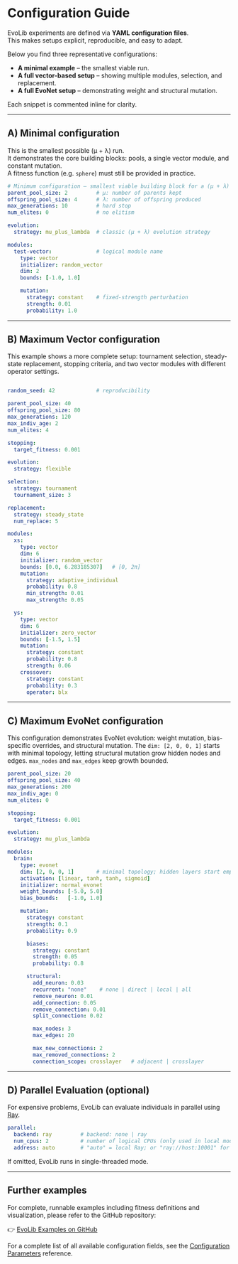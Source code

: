 # Configuration Guide

EvoLib experiments are defined via **YAML configuration files**.  
This makes setups explicit, reproducible, and easy to adapt.

Below you find three representative configurations:

- **A minimal example** – the smallest viable run.  
- **A full vector-based setup** – showing multiple modules, selection, and replacement.  
- **A full EvoNet setup** – demonstrating weight and structural mutation.  

Each snippet is commented inline for clarity.

---

## A) Minimal configuration

This is the smallest possible (μ + λ) run.  
It demonstrates the core building blocks: pools, a single vector module, and constant mutation.  
A fitness function (e.g. `sphere`) must still be provided in practice.

```yaml
# Minimum configuration — smallest viable building block for a (μ + λ) run.
parent_pool_size: 2         # μ: number of parents kept
offspring_pool_size: 4      # λ: number of offspring produced
max_generations: 10         # hard stop
num_elites: 0               # no elitism

evolution:
  strategy: mu_plus_lambda  # classic (μ + λ) evolution strategy

modules:
  test-vector:              # logical module name
    type: vector
    initializer: random_vector
    dim: 2
    bounds: [-1.0, 1.0]

    mutation:
      strategy: constant    # fixed-strength perturbation
      strength: 0.01
      probability: 1.0
```

---

## B) Maximum Vector configuration

This example shows a more complete setup: tournament selection, steady-state replacement, stopping criteria, and two vector modules with different operator settings.

```yaml

random_seed: 42             # reproducibility

parent_pool_size: 40
offspring_pool_size: 80
max_generations: 120
max_indiv_age: 2
num_elites: 4

stopping:
  target_fitness: 0.001

evolution:
  strategy: flexible

selection:
  strategy: tournament
  tournament_size: 3

replacement:
  strategy: steady_state
  num_replace: 5

modules:
  xs:
    type: vector
    dim: 6
    initializer: random_vector
    bounds: [0.0, 6.283185307]   # [0, 2π]
    mutation:
      strategy: adaptive_individual
      probability: 0.8
      min_strength: 0.01
      max_strength: 0.05

  ys:
    type: vector
    dim: 6
    initializer: zero_vector
    bounds: [-1.5, 1.5]
    mutation:
      strategy: constant
      probability: 0.8
      strength: 0.06
    crossover:
      strategy: constant
      probability: 0.3
      operator: blx

```

---

## C) Maximum EvoNet configuration

This configuration demonstrates EvoNet evolution: weight mutation, bias-specific overrides, and structural mutation.
The `dim: [2, 0, 0, 1]` starts with minimal topology, letting structural mutation grow hidden nodes and edges.
`max_nodes` and `max_edges` keep growth bounded.

```yaml
parent_pool_size: 20
offspring_pool_size: 40
max_generations: 200
max_indiv_age: 0
num_elites: 0

stopping:
  target_fitness: 0.001

evolution:
  strategy: mu_plus_lambda

modules:
  brain:
    type: evonet
    dim: [2, 0, 0, 1]       # minimal topology; hidden layers start empty
    activation: [linear, tanh, tanh, sigmoid]
    initializer: normal_evonet
    weight_bounds: [-5.0, 5.0]
    bias_bounds:   [-1.0, 1.0]

    mutation:
      strategy: constant
      strength: 0.1
      probability: 0.9

      biases:
        strategy: constant
        strength: 0.05
        probability: 0.8

      structural:
        add_neuron: 0.03
        recurrent: "none"    # none | direct | local | all
        remove_neuron: 0.01
        add_connection: 0.05
        remove_connection: 0.01
        split_connection: 0.02

        max_nodes: 3
        max_edges: 20

        max_new_connections: 2
        max_removed_connections: 2
        connection_scope: crosslayer   # adjacent | crosslayer

```

---

## D) Parallel Evaluation (optional)

For expensive problems, EvoLib can evaluate individuals in parallel using [Ray](https://www.ray.io/).

```yaml
parallel:
  backend: ray         # backend: none | ray
  num_cpus: 2          # number of logical CPUs (only used in local mode)
  address: auto        # "auto" = local Ray; or "ray://host:10001" for remote
```

If omitted, EvoLib runs in single-threaded mode.

---

## Further examples

For complete, runnable examples including fitness definitions and visualization,
please refer to the GitHub repository:

👉 [EvoLib Examples on GitHub](https://github.com/EvoLib/evo-lib/tree/main/examples)

For a complete list of all available configuration fields,
see the [Configuration Parameters](config_parameter.md) reference.
